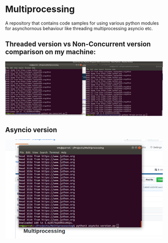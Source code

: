 # Multiprocessing
A repository that contains code samples for using various python modules for asynchornous behaviour like threading multiprocessing asyncio etc.
## Threaded version vs Non-Concurrent version comparison on my machine:
![alt text](https://github.com/vcode11/Multiprocessing/blob/master/assets/normal-vs-thread.png)
## Asyncio version 
![alt_text](https://github.com/vcode11/Multiprocessing/blob/master/assets/asyncio.png)
